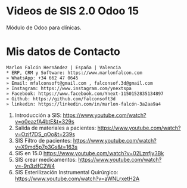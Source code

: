 # Videos de SIS 2.0 Odoo 15
Módulo de Odoo para clínicas.

# Mis datos de Contacto
```
Marlon Falcón Hernández | España | Valencia
* ERP, CRM y Software: https://www.marlonfalcon.com
» WhatsApp: +34 662 47 0645
» Email: mfalconsoft@gmail.com , falconsof.3d@gmail.com
» Instagram: https://www.instagram.com/ynextspa
» Facebook: https://www.facebook.com/Ynext-1150152835134897
» Github: https://github.com/falconsoft3d
» linkedin: https://linkedin.com/in/marlon-falcón-3a2aa9a4
```

1. Introducción a SIS: https://www.youtube.com/watch?v=o0eazfA4btE&t=329s
2. Salida de materiales a pacientes: https://www.youtube.com/watch?v=Ozjf7DS_qOo&t=239s
3. SIS Filtro de pacientes: https://www.youtube.com/watch?v=X9md5p7p3Gs&t=163s
4. SIS en 15.0 https://www.youtube.com/watch?v=02Lznfjy3Bk
5. SIS crear medicamentos: https://www.youtube.com/watch?v=-9n3zIfC2W4
6. SIS Esterilización Instrumental Quirúrgico: https://www.youtube.com/watch?v=aWNLrxetH2A
